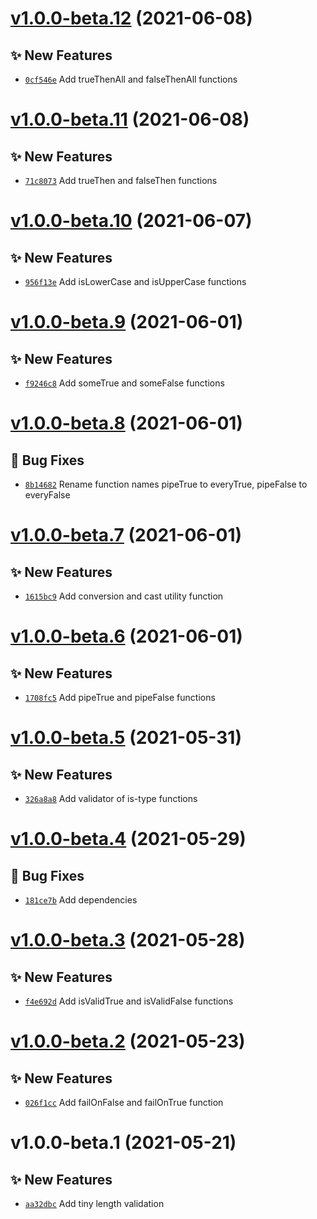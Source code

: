 # [v1.0.0-beta.12](https://github.com/TomokiMiyauci/is-valid/compare/v1.0.0-beta.11...v1.0.0-beta.12) (2021-06-08)

## ✨ New Features
- [`0cf546e`](https://github.com/TomokiMiyauci/is-valid/commit/0cf546e)   Add trueThenAll and falseThenAll functions

# [v1.0.0-beta.11](https://github.com/TomokiMiyauci/is-valid/compare/v1.0.0-beta.10...v1.0.0-beta.11) (2021-06-08)

## ✨ New Features
- [`71c8073`](https://github.com/TomokiMiyauci/is-valid/commit/71c8073)   Add trueThen and falseThen functions

# [v1.0.0-beta.10](https://github.com/TomokiMiyauci/is-valid/compare/v1.0.0-beta.9...v1.0.0-beta.10) (2021-06-07)

## ✨ New Features
- [`956f13e`](https://github.com/TomokiMiyauci/is-valid/commit/956f13e)   Add isLowerCase and isUpperCase functions

# [v1.0.0-beta.9](https://github.com/TomokiMiyauci/is-valid/compare/v1.0.0-beta.8...v1.0.0-beta.9) (2021-06-01)

## ✨ New Features
- [`f9246c8`](https://github.com/TomokiMiyauci/is-valid/commit/f9246c8)   Add someTrue and someFalse functions

# [v1.0.0-beta.8](https://github.com/TomokiMiyauci/is-valid/compare/v1.0.0-beta.7...v1.0.0-beta.8) (2021-06-01)

## 🐛 Bug Fixes
- [`8b14682`](https://github.com/TomokiMiyauci/is-valid/commit/8b14682)   Rename function names pipeTrue to everyTrue, pipeFalse to everyFalse

# [v1.0.0-beta.7](https://github.com/TomokiMiyauci/is-valid/compare/v1.0.0-beta.6...v1.0.0-beta.7) (2021-06-01)

## ✨ New Features
- [`1615bc9`](https://github.com/TomokiMiyauci/is-valid/commit/1615bc9)   Add conversion and cast utility function

# [v1.0.0-beta.6](https://github.com/TomokiMiyauci/is-valid/compare/v1.0.0-beta.5...v1.0.0-beta.6) (2021-06-01)

## ✨ New Features
- [`1708fc5`](https://github.com/TomokiMiyauci/is-valid/commit/1708fc5)   Add pipeTrue and pipeFalse functions

# [v1.0.0-beta.5](https://github.com/TomokiMiyauci/is-valid/compare/v1.0.0-beta.4...v1.0.0-beta.5) (2021-05-31)

## ✨ New Features
- [`326a8a8`](https://github.com/TomokiMiyauci/is-valid/commit/326a8a8)   Add validator of is-type functions

# [v1.0.0-beta.4](https://github.com/TomokiMiyauci/is-valid/compare/v1.0.0-beta.3...v1.0.0-beta.4) (2021-05-29)

## 🐛 Bug Fixes
- [`181ce7b`](https://github.com/TomokiMiyauci/is-valid/commit/181ce7b)   Add dependencies

# [v1.0.0-beta.3](https://github.com/TomokiMiyauci/is-valid/compare/v1.0.0-beta.2...v1.0.0-beta.3) (2021-05-28)

## ✨ New Features
- [`f4e692d`](https://github.com/TomokiMiyauci/is-valid/commit/f4e692d)   Add isValidTrue and isValidFalse functions

# [v1.0.0-beta.2](https://github.com/TomokiMiyauci/is-valid/compare/v1.0.0-beta.1...v1.0.0-beta.2) (2021-05-23)

## ✨ New Features
- [`026f1cc`](https://github.com/TomokiMiyauci/is-valid/commit/026f1cc)   Add failOnFalse and failOnTrue function

# v1.0.0-beta.1 (2021-05-21)

## ✨ New Features
- [`aa32dbc`](https://github.com/TomokiMiyauci/is-valid/commit/aa32dbc)   Add tiny length validation
